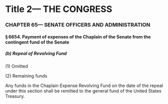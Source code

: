 
# Title 2— THE CONGRESS
### CHAPTER 65— SENATE OFFICERS AND ADMINISTRATION
#### § 6654. Payment of expenses of the Chaplain of the Senate from the contingent fund of the Senate
##### (b) Repeal of Revolving Fund

(1) Omitted

(2) Remaining funds

Any funds in the Chaplain Expense Revolving Fund on the date of the repeal under this section shall be remitted to the general fund of the United States Treasury.
